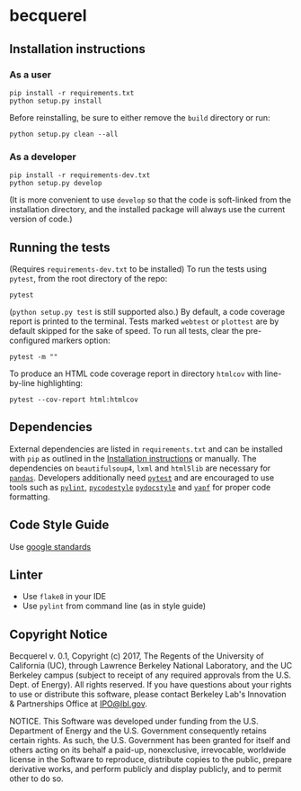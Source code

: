 # becquerel

## Installation instructions

### As a user

```
pip install -r requirements.txt
python setup.py install
```

Before reinstalling, be sure to either remove the ```build``` directory
or run:

```
python setup.py clean --all
```

### As a developer

```
pip install -r requirements-dev.txt
python setup.py develop
```

(It is more convenient to use `develop` so that the code is soft-linked
from the installation directory, and the installed package will always use
the current version of code.)

## Running the tests

(Requires `requirements-dev.txt` to be installed)
To run the tests using `pytest`, from the root directory of the repo:

```
pytest
```

(`python setup.py test` is still supported also.)
By default, a code coverage report is printed to the terminal.
Tests marked `webtest` or `plottest` are by default skipped for the sake of
speed. To run all tests, clear the pre-configured markers option:

```
pytest -m ""
```

To produce an HTML code coverage report in directory `htmlcov`
with line-by-line highlighting:

```
pytest --cov-report html:htmlcov
```

## Dependencies

External dependencies are listed in `requirements.txt` and can be installed with `pip` as outlined in the [Installation instructions](#installation-instructions) or manually. The dependencies on `beautifulsoup4`, `lxml` and `html5lib` are necessary for [`pandas`](https://pandas.pydata.org/pandas-docs/stable/install.html#dependencies). Developers additionally need [`pytest`](https://docs.pytest.org) and are encouraged to use tools such as [`pylint`](https://pylint.readthedocs.io), [`pycodestyle`](http://pycodestyle.pycqa.org) [`pydocstyle`](http://www.pydocstyle.org) and [`yapf`](https://github.com/google/yapf) for proper code formatting.

## Code Style Guide

Use [google standards](https://google.github.io/styleguide/pyguide.html)

## Linter

* Use `flake8` in your IDE
* Use `pylint` from command line (as in style guide)

## Copyright Notice
Becquerel v. 0.1, Copyright (c) 2017, The Regents of the University of California (UC), through Lawrence Berkeley National Laboratory, and the UC Berkeley campus (subject to receipt of any required approvals from the U.S. Dept. of Energy). All rights reserved.
If you have questions about your rights to use or distribute this software, please contact Berkeley Lab's Innovation & Partnerships Office at  IPO@lbl.gov.

NOTICE.  This Software was developed under funding from the U.S. Department of Energy and the U.S. Government consequently retains certain rights.  As such, the U.S. Government has been granted for itself and others acting on its behalf a paid-up, nonexclusive, irrevocable, worldwide license in the Software to reproduce, distribute copies to the public, prepare derivative works, and perform publicly and display publicly, and to permit other to do so.
